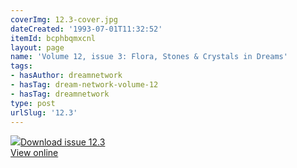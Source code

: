 ```yaml
---
coverImg: 12.3-cover.jpg
dateCreated: '1993-07-01T11:32:52'
itemId: bcphbqmxcnl
layout: page
name: 'Volume 12, issue 3: Flora, Stones & Crystals in Dreams'
tags:
- hasAuthor: dreamnetwork
- hasTag: dream-network-volume-12
- hasTag: dreamnetwork
type: post
urlSlug: '12.3'
---
```

<img class="card-journal-img" src="../images/12.3-rect.jpg"/><a href="../files/pdfs/Volume_12/12.3-Dream-Network_Volume-12_No-3.pdf" download="">Download issue 12.3</a><br><a href="../files/pdfs/Volume_12/12.3-Dream-Network_Volume-12_No-3.pdf">View online</a>